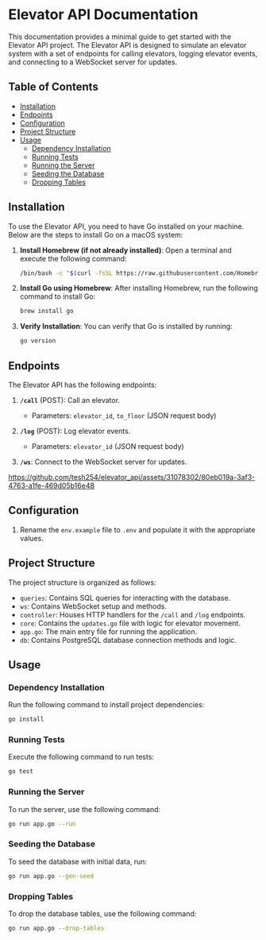# Elevator API Documentation

This documentation provides a minimal guide to get started with the Elevator API project. The Elevator API is designed to simulate an elevator system with a set of endpoints for calling elevators, logging elevator events, and connecting to a WebSocket server for updates.

## Table of Contents

- [Installation](#installation)
- [Endpoints](#endpoints)
- [Configuration](#configuration)
- [Project Structure](#project-structure)
- [Usage](#usage)
  - [Dependency Installation](#dependency-installation)
  - [Running Tests](#running-tests)
  - [Running the Server](#running-the-server)
  - [Seeding the Database](#seeding-the-database)
  - [Dropping Tables](#dropping-tables)

## Installation

To use the Elevator API, you need to have Go installed on your machine. Below are the steps to install Go on a macOS system:

1. **Install Homebrew (if not already installed)**:
   Open a terminal and execute the following command:
   ```sh
   /bin/bash -c "$(curl -fsSL https://raw.githubusercontent.com/Homebrew/install/HEAD/install.sh)"
   ```

2. **Install Go using Homebrew**:
   After installing Homebrew, run the following command to install Go:
   ```sh
   brew install go
   ```

3. **Verify Installation**:
   You can verify that Go is installed by running:
   ```sh
   go version
   ```

## Endpoints

The Elevator API has the following endpoints:

1. **`/call`** (POST): Call an elevator.
   - Parameters: `elevator_id`, `to_floor` (JSON request body)
   
2. **`/log`** (POST): Log elevator events.
   - Parameters: `elevator_id` (JSON request body)
   
3. **`/ws`**: Connect to the WebSocket server for updates.

https://github.com/tesh254/elevator_api/assets/31078302/80eb019a-3af3-4763-a1fe-469d05b16e48


## Configuration

1. Rename the `env.example` file to `.env` and populate it with the appropriate values.

## Project Structure

The project structure is organized as follows:

- `queries`: Contains SQL queries for interacting with the database.
- `ws`: Contains WebSocket setup and methods.
- `controller`: Houses HTTP handlers for the `/call` and `/log` endpoints.
- `core`: Contains the `updates.go` file with logic for elevator movement.
- `app.go`: The main entry file for running the application.
- `db`: Contains PostgreSQL database connection methods and logic.

## Usage

### Dependency Installation

Run the following command to install project dependencies:
```sh
go install
```

### Running Tests

Execute the following command to run tests:
```sh
go test
```

### Running the Server

To run the server, use the following command:
```sh
go run app.go --run
```

### Seeding the Database

To seed the database with initial data, run:
```sh
go run app.go --gen-seed
```

### Dropping Tables

To drop the database tables, use the following command:
```sh
go run app.go --drop-tables
```
